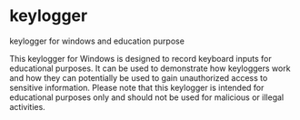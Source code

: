 # keylogger
keylogger for windows and education purpose

This keylogger for Windows is designed to record keyboard inputs for educational purposes. It can be used to demonstrate how keyloggers work and how they can potentially be used to gain unauthorized access to sensitive information. Please note that this keylogger is intended for educational purposes only and should not be used for malicious or illegal activities.
